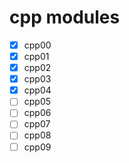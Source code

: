 # cpp modules

- [x] cpp00
- [x] cpp01
- [x] cpp02
- [x] cpp03
- [x] cpp04
- [ ] cpp05
- [ ] cpp06
- [ ] cpp07
- [ ] cpp08
- [ ] cpp09
